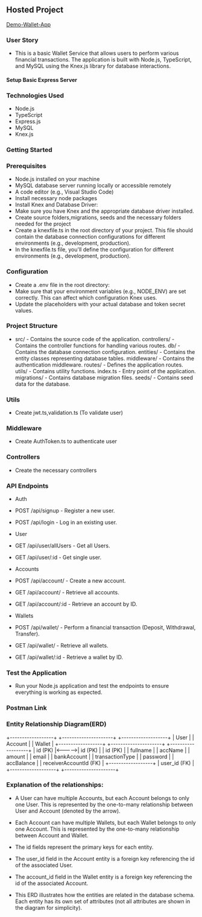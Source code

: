 ## Hosted Project

[Demo-Wallet-App](https://moviestore-app.onrender.com)

### User Story

- This is a basic Wallet Service that allows users to perform various financial transactions. The application is built with Node.js, TypeScript, and MySQL using the Knex.js library for database interactions.

#### Setup Basic Express Server

### Technologies Used
- Node.js
- TypeScript
- Express.js
- MySQL
- Knex.js

### Getting Started
### Prerequisites
- Node.js installed on your machine
- MySQL database server running locally or accessible remotely
- A code editor (e.g., Visual Studio Code)
- Install necessary node packages
- Install Knex and Database Driver:
- Make sure you have Knex and the appropriate database driver installed. 
- Create source folders,migrations, seeds and the necessary folders needed for the project
- Create a knexfile.ts in the root directory of your project. This file should contain the database connection configurations for different environments (e.g., development, production).
- In the knexfile.ts file, you'll define the configuration for different environments (e.g., development, production).

### Configuration
- Create a .env file in the root directory:
- Make sure that your environment variables (e.g., NODE_ENV) are set correctly. This can affect which configuration Knex uses.
- Update the placeholders with your actual database and token secret values.

### Project Structure
- src/ - Contains the source code of the application.
        controllers/ - Contains the controller functions for handling various routes.
        db/ - Contains the database connection configuration.
        entities/ - Contains the entity classes representing database tables.
        middleware/ - Contains the authentication middleware.
        routes/ - Defines the application routes.
        utils/ - Contains utility functions.
        index.ts - Entry point of the application.
    migrations/ - Contains database migration files.
    seeds/ - Contains seed data for the database.

### Utils
- Create jwt.ts,validation.ts (To validate user)

### Middleware
- Create AuthToken.ts to authenticate user

### Controllers
- Create the necessary controllers

### API Endpoints
- Auth
-   POST /api/signup - Register a new user.
-   POST /api/login - Log in an existing user.

- User
-   GET /api/user/allUsers - Get all Users.
-   GET /api/user/:id - Get single user.

- Accounts
-   POST /api/account/ - Create a new account.
-   GET /api/account/ - Retrieve all accounts.
-   GET /api/account/:id - Retrieve an account by ID.
    
- Wallets
-   POST /api/wallet/ - Perform a financial transaction (Deposit, Withdrawal, Transfer).
-   GET /api/wallet/ - Retrieve all wallets.
-   GET /api/wallet/:id - Retrieve a wallet by ID.

### Test the Application
- Run your Node.js application and test the endpoints to ensure everything is working as expected.

### Postman Link


### Entity Relationship Diagram(ERD)
  +------------------+       +---------------------+      +-------------------+
  |       User       |       |       Account       |      |       Wallet      |
  +------------------+       +---------------------+      +-------------------+
  | id (PK)          |<----->| id (PK)             |      | id (PK)           |
  | fullname         |       | accName             |      | amount            |
  | email            |       | bankAccount         |      | transactionType   |
  | password         |       | accBalance          |      | receiverAccountId (FK)   |
  +------------------+       | user_id (FK)        |      +-------------------+
                             +---------------------+


### Explanation of the relationships:

- A User can have multiple Accounts, but each Account belongs to only one User. This is represented by the one-to-many relationship between User and Account (denoted by the arrow).

- Each Account can have multiple Wallets, but each Wallet belongs to only one Account. This is represented by the one-to-many relationship between Account and Wallet.

- The id fields represent the primary keys for each entity.

- The user_id field in the Account entity is a foreign key referencing the id of the associated User.

- The account_id field in the Wallet entity is a foreign key referencing the id of the associated Account.

- This ERD illustrates how the entities are related in the database schema. Each entity has its own set of attributes (not all attributes are shown in the diagram for simplicity).